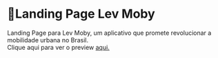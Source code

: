 # 🚗Landing Page Lev Moby
Landing Page para Lev Moby, um aplicativo que promete revolucionar a mobilidade urbana no Brasil. \
Clique aqui para ver o preview <a href="https://lev-moby-lp.vercel.app/motoristaFloripa.html">aqui.</a>
